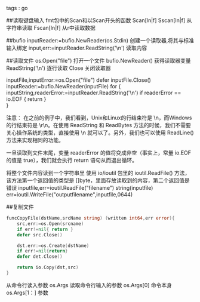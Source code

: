 tags : go

##读取键盘输入
  fmt包中的Scan和以Scan开头的函数
    Scan[ln|f]
    Sscan[ln|f] 从字符串读取
    Fscan[ln|f] 从r中读取数据
    
##bufio
inputReader:=bufio.NewReader(os.Stdin)   创建一个读取器,将其与标准输入绑定
input,err:=inputReader.ReadString('\n')   读取内容


##读取文件
os.Open("file")     打开一个文件
bufio.NewReader()   获得读取器变量
ReadString('\n')    逐行读取
Close               关闭读取器

inputFile,inputError:=os.Open("file")
defer inputFile.Close()
inputReader:=bufio.NewReader(inputFile)
for {
  inputString,readerError:=inputReader.ReadString('\n')
  if readerError == io.EOF {
    return
  }   
}

注意： 在之前的例子中，我们看到，Unix和Linux的行结束符是 \n，而Windows的行结束符是 \r\n。在使用 ReadString 和 ReadBytes 方法的时候，我们不需要关心操作系统的类型，直接使用 \n 就可以了。另外，我们也可以使用 ReadLine() 方法来实现相同的功能。

一旦读取到文件末尾，变量 readerError 的值将变成非空（事实上，常量 io.EOF 的值是 true），我们就会执行 return 语句从而退出循环。


将整个文件内容读到一个字符串里
    使用 io/ioutil 包里的 ioutil.ReadFile() 方法，该方法第一个返回值的类型是 []byte，里面存放读取到的内容，第二个返回值是错误
inputfile,err=ioutil.ReadFile("filename")
string(inputfile)
err=ioutil.WriteFile("outputfilename",inputfile,0644)


##复制文件
```go
funcCopyFile(dstName,srcName string) (written int64,err error){
    src,err:=os.Open(srcname)
    if err!=nil{ return }
    defer src.Close()

    dst.err:=os.Create(dstName)
    if err!=nil{return}
    defer det.Close()

    return io.Copy(dst,src)
}
```

从命令行读入参数
os.Args   读取命令行输入的参数
os.Args[0]  命令本身
os.Args[1：] 参数
